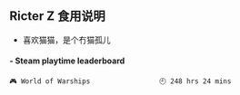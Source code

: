 ## Ricter Z 食用说明
- 喜欢猫猫，是个冇猫孤儿

<!-- steam-box start -->
#### - Steam playtime leaderboard
```text
🎮 World of Warships                 🕘 248 hrs 24 mins
```
<!-- Powered by https://github.com/YouEclipse/steam-box . -->
<!-- steam-box end -->
